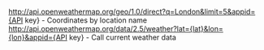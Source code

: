 http://api.openweathermap.org/geo/1.0/direct?q=London&limit=5&appid={API key} - Coordinates by location name
http://api.openweathermap.org/data/2.5/weather?lat={lat}&lon={lon}&appid={API key} - Call current weather data
